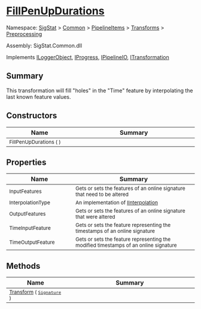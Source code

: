 # [FillPenUpDurations](./FillPenUpDurations.md)

Namespace: [SigStat]() > [Common](./../../../README.md) > [PipelineItems]() > [Transforms]() > [Preprocessing](./README.md)

Assembly: SigStat.Common.dll

Implements [ILoggerObject](./../../../ILoggerObject.md), [IProgress](./../../../Helpers/IProgress.md), [IPipelineIO](./../../../Pipeline/IPipelineIO.md), [ITransformation](./../../../ITransformation.md)

## Summary
This transformation will fill "holes" in the "Time" feature by interpolating the last known  feature values.

## Constructors

| Name<a href="#"><img width=160></a> | Summary<a href="#"><img width=475></a> | 
| --- | --- | 
| <sub>FillPenUpDurations (  )</sub>| <sub></sub>| <br>


## Properties

| Name<a href="#"><img width=160></a> | Summary<a href="#"><img width=475></a> | 
| --- | --- | 
| <sub>InputFeatures</sub>| <sub>Gets or sets the features of an online signature that need to be altered</sub>| <br>
| <sub>InterpolationType</sub>| <sub>An implementation of [IInterpolation](https://github.com/hargitomi97/sigstat/blob/master/docs/md/SigStat/Common/PipelineItems/Transforms/Preprocessing/IInterpolation.md)</sub>| <br>
| <sub>OutputFeatures</sub>| <sub>Gets or sets the features of an online signature that were altered</sub>| <br>
| <sub>TimeInputFeature</sub>| <sub>Gets or sets the feature representing the timestamps of an online signature</sub>| <br>
| <sub>TimeOutputFeature</sub>| <sub>Gets or sets the feature representing the modified timestamps of an online signature</sub>| <br>


## Methods

| Name<a href="#"><img width=160></a> | Summary<a href="#"><img width=475></a> | 
| --- | --- | 
| <sub>[Transform](./Methods/FillPenUpDurations-100663741.md) ( [`Signature`](./../../../Signature.md) )</sub>| <sub></sub>| <br>


